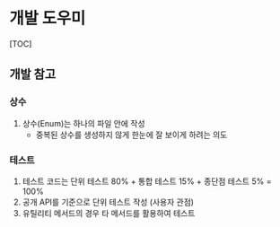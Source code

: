 # 개발 도우미

[TOC]

## 개발 참고

### 상수

1. 상수(Enum)는 하나의 파일 안에 작성
   - 중복된 상수를 생성하지 않게 한눈에 잘 보이게 하려는 의도

### 테스트

1. 테스트 코드는 단위 테스트 80% + 통합 테스트 15% + 종단점 테스트 5% = 100%
2. 공개 API를 기준으로 단위 테스트 작성 (사용자 관점)
3. 유틸리티 메서드의 경우 타 메서드를 활용하여 테스트
